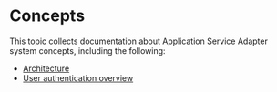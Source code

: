 # Concepts

This topic collects documentation about Application Service Adapter system concepts, including the following:

* [Architecture](technical-architecture.md)
* [User authentication overview](user-authentication-overview.md)
